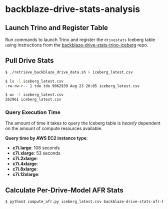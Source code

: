 # backblaze-drive-stats-analysis

## Launch Trino and Register Table

Run commands to launch Trino and register the `drivestats` Iceberg table 
using instructions from the 
[backblaze-drive-stats-trino-iceberg](https://github.com/TerryOtt/backblaze-drive-stats-trino-iceberg/tree/main) repo.

## Pull Drive Stats

```bash
$ ./retrieve_backblaze_drive_data.sh > iceberg_latest.csv

$ ls -l iceberg_latest.csv
-rw-rw-r-- 1 tdo tdo 9062939 Aug 23 20:05 iceberg_latest.csv

$ wc -l iceberg_latest.csv
262961 iceberg_latest.csv
```

### Query Execution Time

The amount of time it takes to query the Iceberg table is 
_heavily_ dependent on the amount of compute resources available.

**Query time by AWS EC2 instance type**:

* **c7i.large**: 108 seconds
* **c7i.xlarge**: 53 seconds
* **c7i.2xlarge**: 
* **c7i.4xlarge**:
* **c7i.8xlarge**:
* **c7i.12xlarge**:

## Calculate Per-Drive-Model AFR Stats 

```bash
$ python3 compute_afr.py iceberg_latest.csv backblaze-drive-stats-afr-by-model.csv
```
